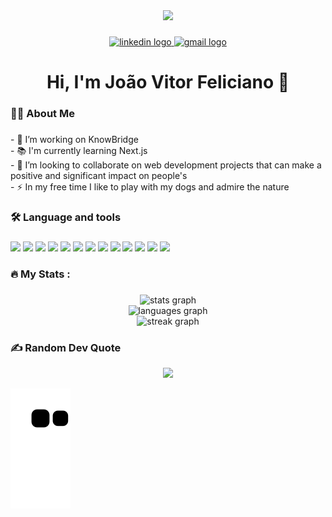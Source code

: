 <div align="center">
  <img height="150" src="https://media0.giphy.com/media/efsErLTpG8sHJspUDa/200w.webp?cid=ecf05e47mqe1awbrqrbr2rlsbppc4v0sj13kd433xfyya31t&rid=200w.webp&ct=g"  />
</div>

###

<div align="center">
  <a href="https://www.linkedin.com/in/jvitorfeliciano/" target="_blank">
    <img src="https://img.shields.io/static/v1?message=LinkedIn&logo=linkedin&label=&color=0077B5&logoColor=white&labelColor=&style=for-the-badge" height="25" alt="linkedin logo"  />
  </a>
  <a href="jvitorfeliciano1@gmail.com" target="_blank">
    <img src="https://img.shields.io/static/v1?message=Gmail&logo=gmail&label=&color=D14836&logoColor=white&labelColor=&style=for-the-badge" height="25" alt="gmail logo"  />
  </a>
</div>


<h1 align="center">Hi, I'm João Vitor Feliciano  👋</h1>

###

<h3 align="left">👩‍💻  About Me</h3>

###

<p align="left">- 🔭 I’m working on KnowBridge<br>- 📚 I'm currently learning Next.js<br>- 👯 I’m looking to collaborate on web development projects that can make a positive and significant impact on people's<br>- ⚡ In my free time I like  to play with my dogs and admire the nature</p>

###

<h3 align="left">🛠 Language and tools</h3>

###

<div align="left">
  <img src="https://img.shields.io/badge/HTML-%23E34F26.svg?style=for-the-badge&logo=html5&logoColor=white"/>
  <img src="https://img.shields.io/badge/CSS-%231572B6.svg?style=for-the-badge&logo=css3&logoColor=white"/>
  <img src="https://img.shields.io/badge/javascript-%23323330.svg?style=for-the-badge&logo=javascript&logoColor=%23F7DF1E"/>
  <img src="https://img.shields.io/badge/React-%2361DAFB.svg?style=for-the-badge&logo=react&logoColor=white"/>
  <img src="https://img.shields.io/badge/Express-%23404d59.svg?style=for-the-badge&logo=express&logoColor=white"/>
  <img src="https://img.shields.io/badge/PostgreSQL-%23316192.svg?style=for-the-badge&logo=postgresql&logoColor=white"/>
  <img src="https://img.shields.io/badge/MongoDB-%234ea94b.svg?style=for-the-badge&logo=mongodb&logoColor=white"/>
  <img src="https://img.shields.io/badge/Redis-%23DC382D.svg?style=for-the-badge&logo=redis&logoColor=white"/>
  <img src="https://img.shields.io/badge/Prisma-%232D3748.svg?style=for-the-badge&logo=prisma&logoColor=white"/>
  <img src="https://img.shields.io/badge/TypeScript-%23007ACC.svg?style=for-the-badge&logo=typescript&logoColor=white"/>
  <img src="https://img.shields.io/badge/Node.js-%23339933.svg?style=for-the-badge&logo=node.js&logoColor=white"/>
  <img src="https://img.shields.io/badge/styled--components-%23DB7093.svg?style=for-the-badge&logo=styled-components&logoColor=white"/>
  <img src="https://img.shields.io/badge/Docker-%232496ED.svg?style=for-the-badge&logo=docker&logoColor=white"/>
</div>

###

<h3 align="left">🔥   My Stats :</h3>

###

<div align="center">
</div>

###

<div align="center">
  <img src="https://github-readme-stats.vercel.app/api?username=jvitorfeliciano&hide_title=false&hide_rank=false&show_icons=true&include_all_commits=true&count_private=true&disable_animations=false&theme=dark&locale=en&hide_border=false&order=1" height="150" alt="stats graph" /> <br>
  <img src="https://github-readme-stats.vercel.app/api/top-langs?username=jvitorfeliciano&locale=en&hide_title=false&layout=compact&card_width=320&langs_count=6&theme=dark&hide_border=false&order=2" height="190" alt="languages graph" /> <br>
  <img src="https://streak-stats.demolab.com?user=jvitorfeliciano&locale=en&mode=daily&theme=dark&hide_border=false&border_radius=5&order=3" height="150" alt="streak graph"  />
</div>

###


<h3 align="left">✍️ Random Dev Quote</h3>
<div  align="center">
  <img src= "https://quotes-github-readme.vercel.app/api?type=horizontal&theme=dark" />
</div>


  
![Snake animation](https://github.com/jvitorfeliciano/jvitorfeliciano/blob/output/github-contribution-grid-snake.svg)
 
